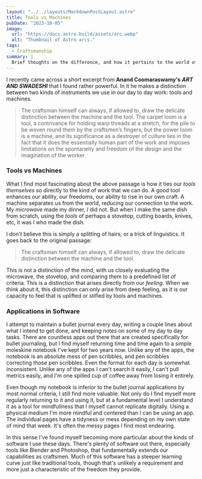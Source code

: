 ```yaml
---
layout: "../../layouts/MarkdownPostLayout.astro"
title: Tools vs Machines
pubDate: "2023-10-05"
image:
  url: "https://docs.astro.build/assets/arc.webp"
  alt: "Thumbnail of Astro arcs."
tags:
  - Craftsmanship
summary: |
  Brief thoughts on the difference, and how it pertains to the world of software.
---
```


I recently came across a short excerpt from **Anand Coomaraswamy's** **_ART AND SWADESHI_** that I found rather powerful. In it he makes a distinction between two kinds of instruments we use in our day to day work: tools and machines.

> The craftsman himself can always, if allowed to, draw the delicate distinction between the machine and the tool. The carpet loom is a tool, a contrivance for holding warp threads at a stretch, for the pile to be woven round them by the craftsmen’s fingers; but the power loom is a machine, and its significance as a destroyer of culture lies in the fact that it does the essentially human part of the work and imposes limitations on the spontaneity and freedom of the design and the imagination of the worker.

### Tools vs Machines

What I find most fascinating about the above passage is how it ties our _tools themselves_ so directly to the kind of work that we can do. A good tool enhances our ability, our freedoms, our ability to rise in our own craft. A machine separates us from the world, reducing our connection to the work. My _microwave_ made my dinner, _I_ did not. But when I make the same dish from scratch, using the _tools_ of perhaps a stovetop, cutting boards, knives, etc, it was I who made the dish.

I don't believe this is simply a splitting of hairs, or a trick of linguistics. It goes back to the original passage:

> The craftsman himself can always, if allowed to, draw the delicate distinction between the machine and the tool.

This is not a distinction of the mind, with us closely evaluating the microwave, the stovetop, and comparing them to a predefined list of criteria. This is a distinction that arises directly from our _feeling_. When we think about it, this distinction can _only_ arise from deep feeling, as it is our capacity to feel that is uplifted or stifled by tools and machines.

### Applications in Software

I attempt to maintain a bullet journal every day, writing a couple lines about what I intend to get done, and keeping notes on some of my day to day tasks. There are countless apps out there that are created specifically for bullet journaling, but I find myself returning time and time again to a simple moleskine notebook I've kept for two years now. Unlike any of the apps, the notebook is an absolute mess of pen scribbles, and pen scribbles correcting those pen scribbles. Even the format for each day is somewhat inconsistent. Unlike any of the apps I can't search it easily, I can't pull metrics easily, and I'm one spilled cup of coffee away from losing it entirely.

Even though my notebook is inferior to the bullet journal applications by most normal criteria, I still find more valuable. Not only do I find myself more regularly returning to it and using it, but at a fundamental level I understand it as a tool for mindfullness that I myself cannot replicate digitally. Using a physical medium I'm more mindful and centered than I can be using an app. The individual pages have a tidyness or mess depending on my own state of mind that week. It's often the messy pages I find most endearing.

In this sense I've found myself becoming more particular about the kinds of software I use these days. There's plenty of software out there, especially tools like Blender and Photoshop, that fundamentally extends our capabilities as craftsmen. Much of this software has a steeper learning curve just like traditional tools, though that's unlikely a requirement and more just a characteristic of the freedom they provide.
